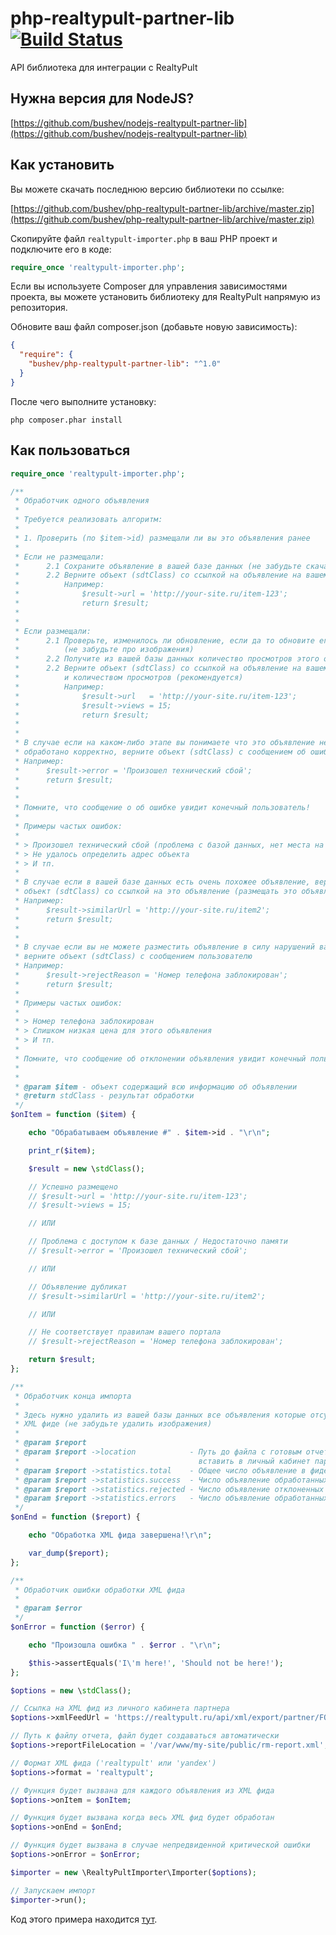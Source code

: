 # php-realtypult-partner-lib [![Build Status](https://travis-ci.org/bushev/php-realtypult-partner-lib.svg?branch=master)](https://travis-ci.org/bushev/php-realtypult-partner-lib)

API библиотека для интеграции с RealtyPult

## Нужна версия для NodeJS?

[https://github.com/bushev/nodejs-realtypult-partner-lib](https://github.com/bushev/nodejs-realtypult-partner-lib)

## Как установить

Вы можете скачать последнюю версию библиотеки по ссылке:

[https://github.com/bushev/php-realtypult-partner-lib/archive/master.zip](https://github.com/bushev/php-realtypult-partner-lib/archive/master.zip)

Скопируйте файл `realtypult-importer.php` в ваш PHP проект и подключите его в коде:

``` php
require_once 'realtypult-importer.php';
```

Если вы используете Composer для управления зависимостями проекта, вы можете установить библиотеку для RealtyPult напрямую из репозитория.

Обновите ваш файл composer.json (добавьте новую зависимость):

``` json
{
  "require": {
    "bushev/php-realtypult-partner-lib": "^1.0"
  }
}
```

После чего выполните установку:

`php composer.phar install`

## Как пользоваться

``` php
require_once 'realtypult-importer.php';

/**
 * Обработчик одного объявления
 *
 * Требуется реализовать алгоритм:
 *
 * 1. Проверить (по $item->id) размещали ли вы это объявления ранее
 *
 * Если не размещали:
 *      2.1 Сохраните объявление в вашей базе данных (не забудьте скачать себе изображения объекта)
 *      2.2 Верните объект (sdtClass) со ссылкой на объявление на вашем сайте
 *          Например:
 *              $result->url = 'http://your-site.ru/item-123';
 *              return $result;
 *
 *
 * Если размещали:
 *      2.1 Проверьте, изменилось ли обновление, если да то обновите его в вашей базе данных
 *          (не забудьте про изображения)
 *      2.2 Получите из вашей базы данных количество просмотров этого объявления (рекомендуется)
 *      2.2 Верните объект (sdtClass) со ссылкой на объявление на вашем сайте,
 *          и количеством просмотров (рекомендуется)
 *          Например:
 *              $result->url   = 'http://your-site.ru/item-123';
 *              $result->views = 15;
 *              return $result;
 *
 *
 * В случае если на каком-либо этапе вы понимаете что это объявление не может быть
 * обработано корректно, верните объект (sdtClass) с сообщением об ошибке
 * Например:
 *      $result->error = 'Произошел технический сбой';
 *      return $result;
 *
 *
 * Помните, что сообщение о об ошибке увидит конечный пользователь!
 *
 * Примеры частых ошибок:
 *
 * > Произошел технический сбой (проблема с базой данных, нет места на диске, и тп.)
 * > Не удалось определить адрес объекта
 * > И тп.
 *
 * В случае если в вашей базе данных есть очень похожее объявление, верните
 * объект (sdtClass) со ссылкой на это объявление (размещать это объявление не нужно)
 * Например:
 *      $result->similarUrl = 'http://your-site.ru/item2';
 *      return $result;
 *
 *
 * В случае если вы не можете разместить объявление в силу нарушений ваших правил,
 * верните объект (sdtClass) с сообщением пользователю
 * Например:
 *      $result->rejectReason = 'Номер телефона заблокирован';
 *      return $result;
 *
 * Примеры частых ошибок:
 *
 * > Номер телефона заблокирован
 * > Слишком низкая цена для этого объявления
 * > И тп.
 *
 * Помните, что сообщение об отклонении объявления увидит конечный пользователь!
 *
 *
 * @param $item - объект содержащий всю информацию об объявлении
 * @return stdClass - результат обработки
 */
$onItem = function ($item) {

    echo "Обрабатываем объявление #" . $item->id . "\r\n";

    print_r($item);

    $result = new \stdClass();

    // Успешно размещено
    // $result->url = 'http://your-site.ru/item-123';
    // $result->views = 15;

    // ИЛИ

    // Проблема с доступом к базе данных / Недостаточно памяти
    // $result->error = 'Произошел технический сбой';

    // ИЛИ

    // Объявление дубликат
    // $result->similarUrl = 'http://your-site.ru/item2';

    // ИЛИ

    // Не соответствует правилам вашего портала
    // $result->rejectReason = 'Номер телефона заблокирован';

    return $result;
};

/**
 * Обработчик конца импорта
 *
 * Здесь нужно удалить из вашей базы данных все объявления которые отсутствовали в
 * XML фиде (не забудьте удалить изображения)
 *
 * @param $report
 * @param $report ->location            - Путь до файла с готовым отчетом (ссылку на него нужно
 *                                        вставить в личный кабинет партнера)
 * @param $report ->statistics.total    - Общее число объявление в фиде
 * @param $report ->statistics.success  - Число объявление обработанных успешно
 * @param $report ->statistics.rejected - Число объявление отклоненных от публикации
 * @param $report ->statistics.errors   - Число объявление обработанных с ошибками
 */
$onEnd = function ($report) {

    echo "Обработка XML фида завершена!\r\n";

    var_dump($report);
};

/**
 * Обработчик ошибки обработки XML фида
 *
 * @param $error
 */
$onError = function ($error) {

    echo "Произошла ошибка " . $error . "\r\n";

    $this->assertEquals('I\'m here!', 'Should not be here!');
};

$options = new \stdClass();

// Ссылка на XML фид из личного кабинета партнера
$options->xmlFeedUrl = 'https://realtypult.ru/api/xml/export/partner/FORMAT/TOKEN';

// Путь к файлу отчета, файл будет создаваться автоматически
$options->reportFileLocation = '/var/www/my-site/public/rm-report.xml';

// Формат XML фида ('realtypult' или 'yandex')
$options->format = 'realtypult';

// Функция будет вызвана для каждого объявления из XML фида
$options->onItem = $onItem;

// Функция будет вызвана когда весь XML фид будет обработан
$options->onEnd = $onEnd;

// Функция будет вызвана в случае непредвиденной критической ошибки
$options->onError = $onError;

$importer = new \RealtyPultImporter\Importer($options);

// Запускаем импорт
$importer->run();
```

Код этого примера находится [тут](examples/example.php).